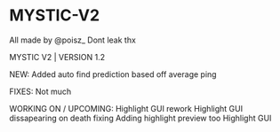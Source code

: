 # MYSTIC-V2
All made by @poisz_
Dont leak thx

MYSTIC V2 | VERSION 1.2

NEW:
Added auto find prediction based off average ping

FIXES: 
Not much

WORKING ON / UPCOMING:
Highlight GUI rework
Highlight GUI dissapearing on death fixing
Adding highlight preview too Highlight GUI

